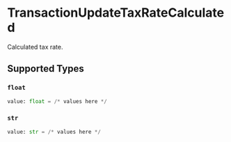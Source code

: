 # TransactionUpdateTaxRateCalculated

Calculated tax rate.


## Supported Types

### `float`

```python
value: float = /* values here */
```

### `str`

```python
value: str = /* values here */
```

